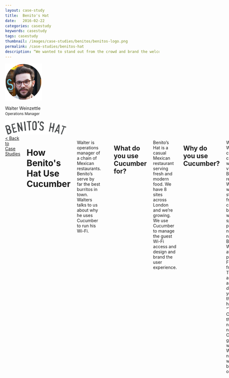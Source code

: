 ```yaml
---
layout: case-study
title:  Benito's Hat
date:   2016-02-22
categories: casestudy
keywords: casestudy
tags: casestudy
thumbnail: /images/case-studies/benitos/benitos-logo.png
permalink: /case-studies/benitos-hat
description: “We wanted to stand out from the crowd and brand the welcome splash page and network name to Benito’s.”
---
```


<div class="row">
  <div class="small-3 columns">
		<div class="text-center">
			<img class="cs-portrait text-center" src="/images/case-studies/benitos/benitos-walter.png" width="120px">
			<p>Walter Weinzettle <br> <small>Operations Manager</small></p>
			<img src="/images/case-studies/benitos/benitos-logo.png" width="200px">
		</div>
  </div>
  <div class="small-9 columns">
  	<a href="/case-studies/">< Back to Case Studies</a>
  	<h1>How Benito's Hat Use Cucumber</h1>
		<p>Walter is operations manager of a chain of Mexican restaurants. Benito’s serve by far the best burritos in town. Walters talks to us about why he uses Cucumber to run his Wi-Fi.</p>
		<hr>
		<h2>What do you use Cucumber for?</h2>
		<p>Benito’s Hat is a casual Mexican restaurant serving fresh and modern food. We have 8 sites across London and we’re growing. We use Cucumber to manage the guest Wi-Fi access and design and brand the user experience.</p>
		<h2>Why do you use Cucumber?</h2>
		<p>We need Wi-Fi our customers can use when they visit a Benitos restaurant. We wanted to stand out from the crowd and brand the welcome splash page and network name to Benitos. We looked at the public Wi-Fi options from BT, The Cloud and O2 and they didn’t let you do that. You had to use “The Cloud” as the network name. Cucumber gives us a white label Wi-Fi network we can brand to ourselves.</p>
		<h2>What problem does Cucumber fix for you?</h2>
		<p>One of our sites in King Cross station. It’s really busy and we compete with a lot of other businesses. Our Wi-Fi needed to stand out — so we looked for a solution we could manage and brand.</p>
		<div class="text-center">
			<h3>“We wanted to stand out from the crowd and brand the welcome splash page and network name to Benito’s.”</h3>
		</div>
		
		<hr>
		<div class="text-center">
			<p><i>Cucumber Tony is a cloud based WiFi management platform for businesses. The firmware gives consumer-grade WiFi access points enterprise-like capabilities. Or you can utilise the captive portal solution with your existing infrastructure. Create a free account and check it here <a href="https://cucumberwifi.io">cucumberwifi.io</a></i></p>
			<div class="text-center">
			<h2>Come join Cucumber</h2>
			<a href="https://my.ctapp.io/#/create" class="button success dst">Sign Up</a><br>
			<p>Sign-up for Cucumber Tony, it's free for unlimited access points :)</p>
		</div>
		<hr>
		</div>
  </div>
</div>

